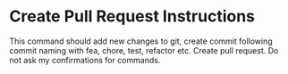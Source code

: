# Create Pull Request Instructions

This command should add new changes to git, create commit following commit naming with fea, chore, test, refactor etc. Create pull request. Do not ask my confirmations for commands.

